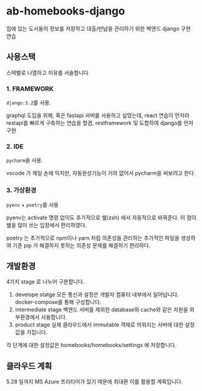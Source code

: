 # ab-homebooks-django
집에 있는 도서들의 정보를 저장하고 대출/반납을 관리하기 위한 벡엔드 django 구현 연습

## 사용스택
스택별로 나열하고 이유를 서술합니다

### 1. FRAMEWORK 

`django:3.2`를 사용. 

graphql 도입을 위해, 혹은 fastapi 서버를 사용하고 싶었는데, react 연습이 먼저라 restapi를 빠르게 구축하는 연습을 할겸, restframework 및 도합하여 django를 먼저 구현

### 2. IDE
`pycharm`을 사용.

vscode 가 제일 손에 익지만, 자동완성기능이 거의 없어서 pycharm을 써보려고 한다.

### 3. 가상환경

`pyenv` + `poetry`를 사용

pyenv는 activate 명령 없이도 추가적으로 쉘(zsh) 에서 자동적으로 바꿔준다. 이 점이 쉘을 많이 쓰는 입장에서 편리하였다.

poetry 는 추가적으로 npm이나 yarn 처럼 의존성을 관리하는 추가적인 파일을 생성하여 기존 pip 가 해결하지 못하는 의존성 문제를 해결하기 편리하다.



## 개발환경

4가지 stage 로 나누어 구분합니다.

1. develope statge
   모든 통신과 설정은 개발자 컴퓨터 내부에서 일어납니다. docker-compose를 통해 구성합니다.
2. intermediate stage
   벡엔드 서버를 제외한 database와 cache와 같은 자원을 외부환경에서 사용합니다.
3. product stage
   실제 클라우드에서 immutable 객체로 띄워지는 서버에 대한 설정값을 가집니다.

각 단계에 대한 설정값은 homebooks/homebooks/settings 에 저장합니다.



## 클라우드 계획

5.28 일까지 MS Azure 프리티어가 있기 때문에 최대환 이를 활용할 계획입니다.

